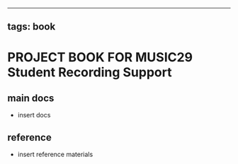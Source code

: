
---
tags: book
---

PROJECT BOOK FOR MUSIC29 Student Recording Support
===

main docs
---

- insert docs

reference
---

- insert reference materials

